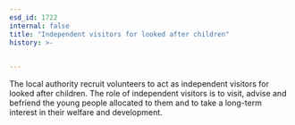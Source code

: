 ```yaml
---
esd_id: 1722
internal: false
title: "Independent visitors for looked after children"
history: >-
  

---
```


The local authority recruit volunteers to act as independent visitors for looked after children.  The role of independent visitors is to  visit, advise and befriend the young people allocated to them and to take a long-term interest in their welfare and development.

